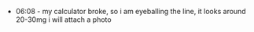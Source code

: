 * 06:08 - my calculator broke, so i am eyeballing the line, it looks around 20-30mg i will attach a photo